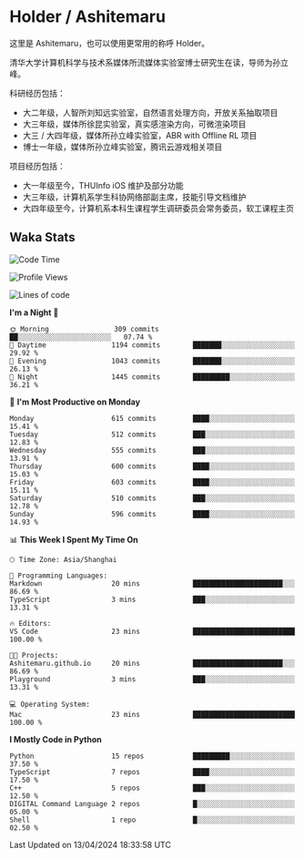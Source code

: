 # Holder / Ashitemaru

这里是 Ashitemaru，也可以使用更常用的称呼 Holder。

清华大学计算机科学与技术系媒体所流媒体实验室博士研究生在读，导师为孙立峰。

科研经历包括：

- 大二年级，人智所刘知远实验室，自然语言处理方向，开放关系抽取项目
- 大三年级，媒体所徐昆实验室，真实感渲染方向，可微渲染项目
- 大三 / 大四年级，媒体所孙立峰实验室，ABR with Offline RL 项目
- 博士一年级，媒体所孙立峰实验室，腾讯云游戏相关项目

项目经历包括：

- 大一年级至今，THUInfo iOS 维护及部分功能
- 大三年级，计算机系学生科协网络部副主席，技能引导文档维护
- 大四年级至今，计算机系本科生课程学生调研委员会常务委员，软工课程主页

## Waka Stats

<!--START_SECTION:waka-->
![Code Time](http://img.shields.io/badge/Code%20Time-1%2C040%20hrs%2025%20mins-blue)

![Profile Views](http://img.shields.io/badge/Profile%20Views-5-blue)

![Lines of code](https://img.shields.io/badge/From%20Hello%20World%20I%27ve%20Written-3.0%20million%20lines%20of%20code-blue)

**I'm a Night 🦉** 

```text
🌞 Morning                309 commits         ██░░░░░░░░░░░░░░░░░░░░░░░   07.74 % 
🌆 Daytime                1194 commits        ███████░░░░░░░░░░░░░░░░░░   29.92 % 
🌃 Evening                1043 commits        ███████░░░░░░░░░░░░░░░░░░   26.13 % 
🌙 Night                  1445 commits        █████████░░░░░░░░░░░░░░░░   36.21 % 
```
📅 **I'm Most Productive on Monday** 

```text
Monday                   615 commits         ████░░░░░░░░░░░░░░░░░░░░░   15.41 % 
Tuesday                  512 commits         ███░░░░░░░░░░░░░░░░░░░░░░   12.83 % 
Wednesday                555 commits         ███░░░░░░░░░░░░░░░░░░░░░░   13.91 % 
Thursday                 600 commits         ████░░░░░░░░░░░░░░░░░░░░░   15.03 % 
Friday                   603 commits         ████░░░░░░░░░░░░░░░░░░░░░   15.11 % 
Saturday                 510 commits         ███░░░░░░░░░░░░░░░░░░░░░░   12.78 % 
Sunday                   596 commits         ████░░░░░░░░░░░░░░░░░░░░░   14.93 % 
```


📊 **This Week I Spent My Time On** 

```text
🕑︎ Time Zone: Asia/Shanghai

💬 Programming Languages: 
Markdown                 20 mins             ██████████████████████░░░   86.69 % 
TypeScript               3 mins              ███░░░░░░░░░░░░░░░░░░░░░░   13.31 % 

🔥 Editors: 
VS Code                  23 mins             █████████████████████████   100.00 % 

🐱‍💻 Projects: 
Ashitemaru.github.io     20 mins             ██████████████████████░░░   86.69 % 
Playground               3 mins              ███░░░░░░░░░░░░░░░░░░░░░░   13.31 % 

💻 Operating System: 
Mac                      23 mins             █████████████████████████   100.00 % 
```

**I Mostly Code in Python** 

```text
Python                   15 repos            █████████░░░░░░░░░░░░░░░░   37.50 % 
TypeScript               7 repos             ████░░░░░░░░░░░░░░░░░░░░░   17.50 % 
C++                      5 repos             ███░░░░░░░░░░░░░░░░░░░░░░   12.50 % 
DIGITAL Command Language 2 repos             █░░░░░░░░░░░░░░░░░░░░░░░░   05.00 % 
Shell                    1 repo              █░░░░░░░░░░░░░░░░░░░░░░░░   02.50 % 
```




 Last Updated on 13/04/2024 18:33:58 UTC
<!--END_SECTION:waka-->

<!--
**Ashitemaru/Ashitemaru** is a ✨ _special_ ✨ repository because its `README.md` (this file) appears on your GitHub profile.

Here are some ideas to get you started:

- 🔭 I’m currently working on ...
- 🌱 I’m currently learning ...
- 👯 I’m looking to collaborate on ...
- 🤔 I’m looking for help with ...
- 💬 Ask me about ...
- 📫 How to reach me: ...
- 😄 Pronouns: ...
- ⚡ Fun fact: ...
-->
